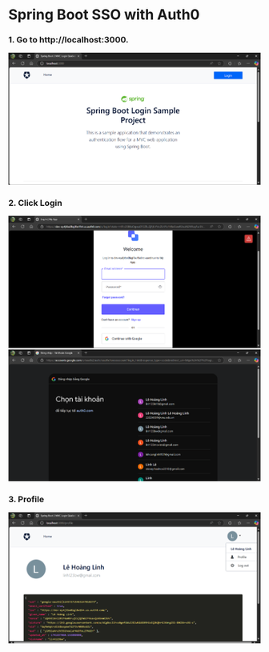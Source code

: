 # Spring Boot SSO with Auth0

### 1. Go to http://localhost:3000.
![alt](src/main/resources/public/images/home.png)
### 2. Click Login
![alt](src\main\resources\public\images\login1.png)
![alt](src\main\resources\public\images\login2.png)
### 3. Profile
![alt](src\main\resources\public\images\profile.png)

